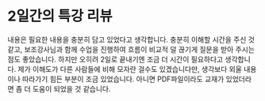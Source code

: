# 2일간의 특강 리뷰
내용은 필요한 내용을 충분히 담고 있었다고 생각합니다. 
충분히 이해할 시간을 주신 것 같고, 보조강사님과 함께 수업을 진행하여 흐름이 비교적 덜 끊기게 질문을 받아 주시는 점도 좋았습니다.
하지만 오히려 2일로 끝내기엔 조금 더 시간이 필요하다고 생각합니다.
제가 이해도가 다른 사람들에 비해 모자란 걸수도 있겠습니다만, 생각보다 외울 내용이나 따라가기 힘든 부분이 조금 있었습니다.
아니면 PDF파일이라도 교재가 있었더라면 좀 더 도움이 되었을 것 같습니다.
